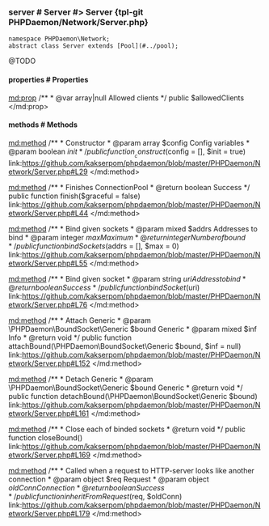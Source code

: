 ### server # Server #> Server {tpl-git PHPDaemon/Network/Server.php}

```php:p
namespace PHPDaemon\Network;
abstract class Server extends [Pool](#../pool);
```

@TODO

<!-- include-namespace path="\PHPDaemon\Network\Server" level="" access="" -->
#### properties # Properties

<md:prop>
/**
	 * @var array|null Allowed clients
	 */
public $allowedClients
</md:prop>

<div class="clearboth"></div>

#### methods # Methods

<md:method>
/**
	 * Constructor
	 * @param array   $config Config variables
	 * @param boolean $init
	 */
public function __construct($config = [], $init = true)
link:https://github.com/kakserpom/phpdaemon/blob/master/PHPDaemon/Network/Server.php#L29
</md:method>

<md:method>
/**
	 * Finishes ConnectionPool
	 * @return boolean Success
	 */
public function finish($graceful = false)
link:https://github.com/kakserpom/phpdaemon/blob/master/PHPDaemon/Network/Server.php#L44
</md:method>

<md:method>
/**
	 * Bind given sockets
	 * @param  mixed   $addrs Addresses to bind
	 * @param  integer $max   Maximum
	 * @return integer        Number of bound
	 */
public function bindSockets($addrs = [], $max = 0)
link:https://github.com/kakserpom/phpdaemon/blob/master/PHPDaemon/Network/Server.php#L55
</md:method>

<md:method>
/**
	 * Bind given socket
	 * @param  string  $uri Address to bind
	 * @return boolean      Success
	 */
public function bindSocket($uri)
link:https://github.com/kakserpom/phpdaemon/blob/master/PHPDaemon/Network/Server.php#L76
</md:method>

<md:method>
/**
	 * Attach Generic
	 * @param  \PHPDaemon\BoundSocket\Generic $bound Generic
	 * @param  mixed $inf Info
	 * @return void
	 */
public function attachBound(\PHPDaemon\BoundSocket\Generic $bound, $inf = null)
link:https://github.com/kakserpom/phpdaemon/blob/master/PHPDaemon/Network/Server.php#L152
</md:method>

<md:method>
/**
	 * Detach Generic
	 * @param  \PHPDaemon\BoundSocket\Generic $bound Generic
	 * @return void
	 */
public function detachBound(\PHPDaemon\BoundSocket\Generic $bound)
link:https://github.com/kakserpom/phpdaemon/blob/master/PHPDaemon/Network/Server.php#L161
</md:method>

<md:method>
/**
	 * Close each of binded sockets
	 * @return void
	 */
public function closeBound()
link:https://github.com/kakserpom/phpdaemon/blob/master/PHPDaemon/Network/Server.php#L169
</md:method>

<md:method>
/**
	 * Called when a request to HTTP-server looks like another connection
	 * @param  object  $req     Request
	 * @param  object  $oldConn Connection
	 * @return boolean Success
	 */
public function inheritFromRequest($req, $oldConn)
link:https://github.com/kakserpom/phpdaemon/blob/master/PHPDaemon/Network/Server.php#L179
</md:method>

<div class="clearboth"></div>


<!--/ include-namespace -->
